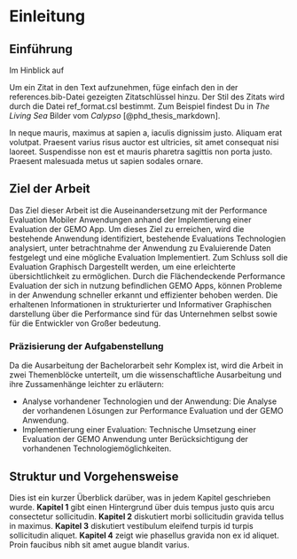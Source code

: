 # Einleitung

## Einführung

Im Hinblick auf

<!--
Um ein Zitat in den Text aufzunehmen, füge einfach den in der references.bib-Datei gezeigten Zitatschlüssel hinzu.
-->

Um ein Zitat in den Text aufzunehmen, füge einfach den in der references.bib-Datei gezeigten Zitatschlüssel hinzu. Der Stil des Zitats wird durch die Datei ref_format.csl bestimmt. Zum Beispiel findest Du in *The Living Sea* Bilder vom *Calypso* [@phd_thesis_markdown].

In neque mauris, maximus at sapien a, iaculis dignissim justo. Aliquam erat volutpat. Praesent varius risus auctor est ultricies, sit amet consequat nisi laoreet. Suspendisse non est et mauris pharetra sagittis non porta justo. Praesent malesuada metus ut sapien sodales ornare.

## Ziel der Arbeit

Das Ziel dieser Arbeit ist die Auseinandersetzung mit der Performance Evaluation Mobiler Anwendungen anhand der Implemtierung einer Evaluation der GEMO App. Um dieses Ziel zu erreichen, wird die bestehende Anwendung identifiziert, bestehende Evaluations Technologien analysiert, unter betrachtnahme der Anwendung zu Evaluierende Daten festgelegt und eine mögliche Evaluation Implementiert. Zum Schluss soll die Evaluation Graphisch Dargestellt werden, um eine erleichterte übersichtlichkeit zu ermöglichen. Durch die Flächendeckende Performance Evaluation der sich in nutzung befindlichen GEMO Apps, können Probleme in der Anwendung schneller erkannt und effizienter behoben werden. Die erhaltenen Informationen in strukturierter und Informativer Graphischen darstellung über die Performance sind für das Unternehmen selbst sowie für die Entwickler von Großer bedeutung.

### Präzisierung der Aufgabenstellung

Da die Ausarbeitung der Bachelorarbeit sehr Komplex ist, wird die Arbeit in zwei Themenblöcke unterteilt, um die wissenschaftliche Ausarbeitung und ihre Zussamenhänge leichter zu erläutern:
- Analyse vorhandener Technologien und der Anwendung: Die Analyse der vorhandenen Lösungen zur Performance Evaluation und der GEMO Anwendung.
- Implementierung einer Evaluation: Technische Umsetzung einer Evaluation der GEMO Anwendung unter Berücksichtigung der vorhandenen Technologiemöglichkeiten.

## Struktur und Vorgehensweise

<!--
kursiv: * auf beiden Seiten des Textes
fett: **
kursiv und fett: ***
-->

Dies ist ein kurzer Überblick darüber, was in jedem Kapitel geschrieben wurde. **Kapitel 1** gibt einen Hintergrund über duis tempus justo quis arcu consectetur sollicitudin. **Kapitel 2** diskutiert morbi sollicitudin gravida tellus in maximus. **Kapitel 3** diskutiert vestibulum eleifend turpis id turpis sollicitudin aliquet. **Kapitel 4** zeigt wie phasellus gravida non ex id aliquet. Proin faucibus nibh sit amet augue blandit varius.
